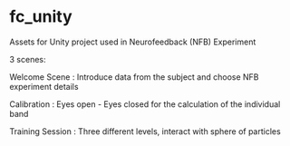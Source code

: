 # fc_unity
Assets for Unity project used in Neurofeedback (NFB) Experiment

3 scenes:

Welcome Scene :  Introduce data from the subject and choose NFB experiment details

Calibration   :  Eyes open - Eyes closed for the calculation of the individual band

Training Session : Three different levels, interact with sphere of particles

